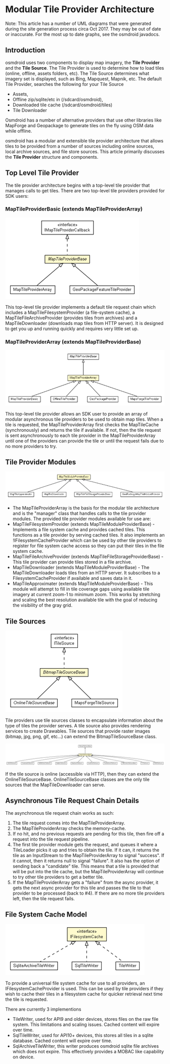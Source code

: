 # Modular Tile Provider Architecture

Note: This article has a number of UML diagrams that were generated during the site generation process circa Oct 2017. They may be out of date or inaccurate. For the most up to date graphs, see the osmdroid javadocs.

## Introduction

osmdroid uses two components to display map imagery, the **Tile Provider** and the **Tile Source**. The Tile Provider is used to determine how to load tiles (online, offline, assets folders, etc). The Tile Source determines what imagery set is displayed, such as Bing, Mapquest, Mapnik, etc. The default Tile Provider, searches the following for your Tile Source

 - Assets, 
 - Offline zip/sqlite/etc in (/sdcard/osmdroid), 
 - Downloaded tile cache (/sdcard/osmdroid/tiles) 
 - Tile Downloader

Osmdroid has a number of alternative providers that use other libraries like MapForge and Geopackage to generate tiles on the fly using OSM data while offline.

osmdroid has a modular and extensible tile provider architecture that allows tiles to be provided from a number of sources including online sources, local archive sources, and file store sources. This article primarily discusses the **Tile Provider** structure and components.

## Top Level Tile Provider

The tile provider architecture begins with a top-level tile provider that manages calls to get tiles. There are two top-level tile providers provided for SDK users:

### MapTileProviderBasic (extends MapTileProviderArray)

![Map Tile Provider Base](images/MapTileProviderBase.png)

This top-level tile provider implements a default tile request chain which includes a MapTileFilesystemProvider (a file-system cache), a MapTileFileArchiveProvider (provides tiles from archives) and a MapTileDownloader (downloads map tiles from HTTP server). It is designed to get you up and running quickly and requires very little set up.

### MapTileProviderArray (extends MapTileProviderBase)

![Map Tile Provider Array](images/MapTileProviderArray.png)

This top-level tile provider allows an SDK user to provide an array of modular asynchronous tile providers to be used to obtain map tiles. When a tile is requested, the MapTileProviderArray first checks the MapTileCache (synchronously) and returns the tile if available. If not, then the tile request is sent asynchronously to each tile provider in the MapTileProviderArray until one of the providers can provide the tile or until the request fails due to no more providers to try.

## Tile Provider Modules

![Map Tile Provider Modules](images/MapTileModuleProviderBase2.png)

* The MapTileProviderArray is the basis for the modular tile architecture and is the "manager" class that handles calls to the tile provider modules. The provided tile provider modules available for use are:
* MapTileFilesystemProvider (extends MapTileModuleProviderBase) - Implements a file system cache and provides cached tiles. This functions as a tile provider by serving cached tiles. It also implements an !IFilesystemCacheProvider which can be used by other tile providers to register for file system cache access so they can put their tiles in the file system cache.
* MapTileFileArchiveProvider (extends MapTileFileStorageProviderBase) - This tile provider can provide tiles stored in a file archive.
* MapTileDownloader (extends MapTileModuleProviderBase) - The MapTileDownloader loads tiles from an HTTP server. It subscribes to a FilesystemCacheProvider if available and saves data in it.
 * MapTileApproximater (extends MapTileModuleProviderBase) - This module will attempt to fill in tile coverage gaps using available tile imagery at current zoom-1 to minimum zoom. This works by stretching and scaling the best resolution available tile with the goal of reducing the visibility of the gray grid.

## Tile Sources

![Bitmap Tile Source](images/BitmapTileSourceBase.png)

Tile providers use tile sources classes to encapsulate information about the type of tiles the provider serves. A tile source also provides rendering services to create Drawables. Tile sources that provide raster images (bitmap, jpg, png, gif, etc...) can extend the BitmapTileSourceBase class. 

![Online Tile Source](images/OnlineTileSourceBase.png)

If the tile source is online (accessible via HTTP), then they can extend the OnlineTileSourceBase. OnlineTileSourceBase classes are the only tile sources that the MapTileDownloader can serve.


## Asynchronous Tile Request Chain Details

The asynchronous tile request chain works as such:

1. The tile request comes into the MapTileProviderArray.
2. The MapTileProviderArray checks the memory-cache.
3. If no hit, and no previous requests are pending for this tile, then fire off a request into the tile request pipeline.
4. The first tile provider module gets the request, and queues it where a TileLoader picks it up and tries to obtain the tile. If it can, it returns the tile as an InputStream to the MapTileProviderArray to signal "success". If it cannot, then it returns null to signal "failure". It also has the option of sending back a "candidate" tile. This means that a tile is provided that will be put into the tile cache, but the  MapTileProviderArray will continue to try other tile providers to get a better tile.
5. If the MapTileProviderArray gets a "failure" from the async provider, it gets the next async provider for this tile and passes the tile to that provider to be processed (back to #4). If there are no more tile providers left, then the tile request fails.

## File System Cache Model

![IFile System Cache](images/IFilesystemCache.png)

To provide a universal file system cache for use to all providers, an IFilesystemCacheProvider is used. This can be used by tile providers if they wish to cache their tiles in a filesystem cache for quicker retrieval next time the tile is requested.

There are currently 3 implementions

 - TileWriter, used for API9 and older devices, stores files on the raw file system. This limitations and scaling issues. Cached content will expire over time.
 - SqlTileWriter, used for API10+ devices, this stores all tiles in a sqlite database. Cached content will expire over time.
 - SqlArchiveTileWriter, this writer produces osmdroid sqlite file archives which does not expire. This effectively provides a MOBAC like capability on device.

